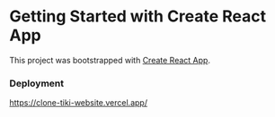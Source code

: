 # Getting Started with Create React App

This project was bootstrapped with [Create React App](https://github.com/facebook/create-react-app).

### Deployment

https://clone-tiki-website.vercel.app/
